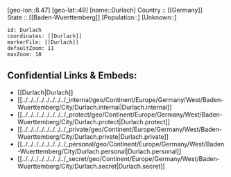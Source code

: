 ﻿---
location: [49,8.47] 
mapzoom: [7,12] 
mapmarker: city 
type: City
tags:
- geo/City


SpocWebEntityId: 29921
isDeleted: false
confidential: public

---
[geo-lon::8.47] 
[geo-lat::49] 
[name::Durlach] 
Country :: [[Germany]]  
State :: [[Baden-Wuerttemberg]] 
[Population::] 
[Unknown::] 


```leaflet
id: Durlach
coordinates: [[Durlach]] 
markerFile: [[Durlach]] 
defaultZoom: 11 
maxZoom: 18
```


## Confidential Links & Embeds: 
- [[Durlach|Durlach]]  
- [[../../../../../../../../_internal/geo/Continent/Europe/Germany/West/Baden-Wuerttemberg/City/Durlach.internal|Durlach.internal]] 
- [[../../../../../../../../_protect/geo/Continent/Europe/Germany/West/Baden-Wuerttemberg/City/Durlach.protect|Durlach.protect]] 
- [[../../../../../../../../_private/geo/Continent/Europe/Germany/West/Baden-Wuerttemberg/City/Durlach.private|Durlach.private]] 
- [[../../../../../../../../_personal/geo/Continent/Europe/Germany/West/Baden-Wuerttemberg/City/Durlach.personal|Durlach.personal]] 
- [[../../../../../../../../_secret/geo/Continent/Europe/Germany/West/Baden-Wuerttemberg/City/Durlach.secret|Durlach.secret]] 
